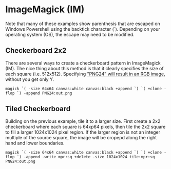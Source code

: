# ImageMagick (IM)

Note that many of these examples show parenthesis that are escaped on Windows Powershell using the backtick character (`). Depending on your operating system (OS), the escape may need to be modified.  


## Checkerboard 2x2

There are several ways to create a checkerboard pattern in ImageMagick (IM). The nice thing about this method is that it clearly specifies the size of each square (i.e. 512x512). Specifying ["PNG24" will result in an RGB image](https://stackoverflow.com/questions/14696728/imagemagick-convert-keeps-changing-the-colorspace-to-gray-how-to-preserve-srgb), without you get only Y. 

```
magick `( -size 64x64 canvas:white canvas:black +append `) `( +clone -flop `) -append PNG24:out.png
```


## Tiled Checkerboard

Building on the previous example, tile it to a larger size. First create a 2x2 checkerboard where each square is 64xp64 pixels, then tile the 2x2 square to fill a larger 1024x1024 pixel region. If the larger region is not an integer multiple of the source square, the image will be cropepd along the right hand and lower boundaries. 

```
magick `( -size 64x64 canvas:white canvas:black +append `) `( +clone -flop `) -append -write mpr:sq +delete -size 1024x1024 tile:mpr:sq PNG24:out.png
```

